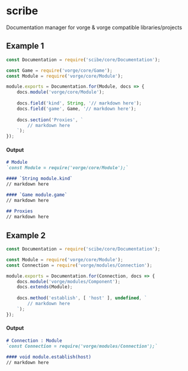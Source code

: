 # scribe
Documentation manager for vorge &amp; vorge compatible libraries/projects

## Example 1
```javascript
const Documentation = require('scibe/core/Documentation');

const Game = require('vorge/core/Game');
const Module = require('vorge/core/Module');

module.exports = Documentation.for(Module, docs => {
    docs.module('vorge/core/Module');
    
    docs.field('kind', String, '// markdown here');
    docs.field('game', Game, '// markdown here');
    
    docs.section('Proxies', `
        // markdown here
    `);
});
```

#### Output
```markdown
# Module
`const Module = require('vorge/core/Module');`

#### `String module.kind`
// markdown here

#### `Game module.game`
// markdown here
    
## Proxies
// markdown here
```

## Example 2
```javascript
const Documentation = require('scibe/core/Documentation');

const Module = require('vorge/core/Module');
const Connection = require('vorge/modules/Connection');

module.exports = Documentation.for(Connection, docs => {
    docs.module('vorge/modules/Component');
    docs.extends(Module);
    
    docs.method('establish', [ 'host' ], undefined, `
        // markdown here
    `);
});
```

#### Output
```markdown
# Connection : Module
`const Connection = require('vorge/modules/Connection');`
    
#### void module.establish(host)
// markdown here
```
